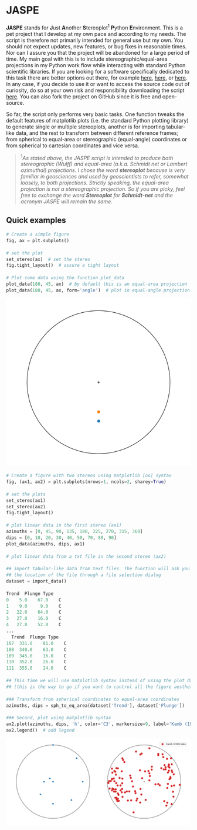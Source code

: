 # JASPE

**JASPE** stands for **J**ust **A**nother **S**tereoplot<sup>1</sup> **P**ython **E**nvironment. This is a pet project that I develop at my own pace and according to my needs. The script is therefore not primarily intended for general use but my own. You should not expect updates, new features, or bug fixes in reasonable times. Nor can I assure you that the project will be abandoned for a large period of time. My main goal with this is to include stereographic/equal-area projections in my Python work flow while interacting with standard Python scientific libraries. If you are looking for a software specifically dedicated to this task there are better options out there, for example [here](http://www.geo.cornell.edu/geology/faculty/RWA/programs/stereonet.html), [here](http://www.frederickvollmer.com/orient/), or [here](http://www.igc.usp.br/index.php?id=openstereo). In any case, if you decide to use it or want to access the source code out of curiosity, do so at your own risk and responsibility downloading the script [here](https://github.com/marcoalopez/JASPE/releases). You can also fork the project on GitHub since it is free and open-source.

So far, the script only performs very basic tasks. One function tweaks the default features of matplotlib plots (i.e. the  standard Python plotting library) to generate single or multiple stereoplots, another is for importing tabular-like data, and the rest to transform between different reference frames; from spherical to equal-area or stereographic (equal-angle) coordinates or from spherical to cartesian coordinates and vice versa.

>  <sup>1</sup>*As stated above, the JASPE script is intended to produce both stereographic (Wulff) and equal-area (a.k.a. Schmidt net or Lambert azimuthal) projections. I chose the word **stereoplot** because is very familiar in geosciences and used by geoscientists to refer, somewhat loosely, to both projections. Strictly speaking, the equal-area projection is not a stereographic projection. So if you are picky, feel free to exchange the word **Stereoplot** for **Schmidt-net** and the acronym JASPE will remain the same.*

## Quick examples

```python
# Create a simple figure
fig, ax = plt.subplots()

# set the plot
set_stereo(ax)  # set the stereo
fig.tight_layout()  # assure a tight layout

# Plot some data using the function plot_data
plot_data(180, 45, ax)  # by default this is an equal-area projection
plot_data(180, 45, ax, form='angle')  # plot in equal-angle projection
```
![](https://raw.githubusercontent.com/marcoalopez/JASPE/master/figs/one_plot.png)

```python
# Create a figure with two stereos using matplotlib [oo] syntax
fig, (ax1, ax2) = plt.subplots(nrows=1, ncols=2, sharey=True)

# set the plots
set_stereo(ax1)
set_stereo(ax2)
fig.tight_layout()

# plot linear data in the first stereo (ax1)
azimuths = [0, 45, 90, 135, 180, 225, 270, 315, 360]
dips = [0, 10, 20, 30, 40, 50, 70, 80, 90]
plot_data(azimuths, dips, ax1)

# plot linear data from a txt file in the second stereo (ax2)

## import tabular-like data from text files. The function will ask you for
## the location of the file through a file selection dialog
dataset = import_data()  

Trend  Plunge Type
0    5.0    67.0    C
1    9.0     9.0    C
2   22.0    64.0    C
3   27.0    16.0    C
4   27.0    52.0    C
...
  Trend  Plunge Type
107  331.0    81.0    C
108  340.0    63.0    C
109  345.0    16.0    C
110  352.0    26.0    C
111  355.0    24.0    C

## This time we will use matplotlib syntax instead of using the plot_data funtion
## (this is the way to go if you want to control all the figure aesthetics)

### Transform from spherical coordinates to equal-area coordinates
azimuths, dips = sph_to_eq_area(dataset['Trend'], dataset['Plunge'])

### Second, plot using matplotlib syntax
ax2.plot(azimuths, dips, 'h', color='C3', markersize=9, label='Kamb (1959) data')
ax2.legend()  # add legend
```
![](https://raw.githubusercontent.com/marcoalopez/JASPE/master/figs/example.png)
